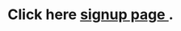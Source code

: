 # Click here [signup page ](https://priyanka-panaganti.github.io/html-css-javascript/signup.html.html).

